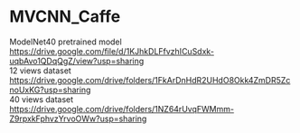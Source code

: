 # MVCNN_Caffe

ModelNet40 pretrained model https://drive.google.com/file/d/1KJhkDLFfvzhICuSdxk-uqbAvo1QDqQgZ/view?usp=sharing  
12 views dataset https://drive.google.com/drive/folders/1FkArDnHdR2UHdO8Okk4ZmDR5ZcnoUxKG?usp=sharing   
40 views dataset https://drive.google.com/drive/folders/1NZ64rUvqFWMmm-Z9rpxkFphvzYrvoOWw?usp=sharing  
